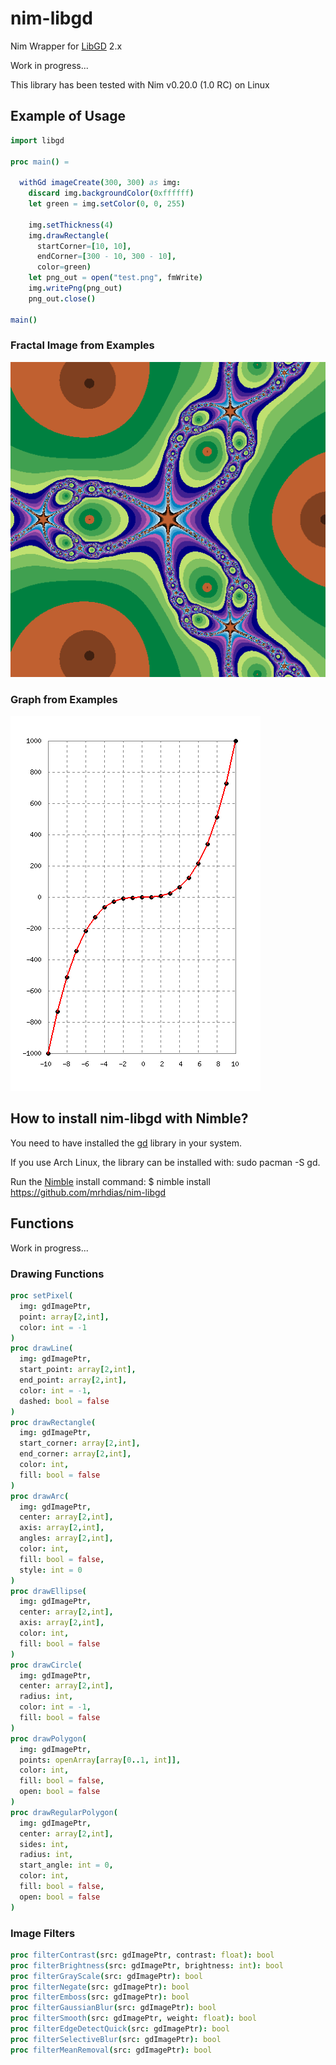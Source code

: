 # nim-libgd
Nim Wrapper for [LibGD](https://libgd.github.io/) 2.x

Work in progress...

This library has been tested with Nim v0.20.0 (1.0 RC) on Linux

## Example of Usage

```nim
import libgd

proc main() =

  withGd imageCreate(300, 300) as img:
    discard img.backgroundColor(0xffffff)
    let green = img.setColor(0, 0, 255)

    img.setThickness(4)
    img.drawRectangle(
      startCorner=[10, 10],
      endCorner=[300 - 10, 300 - 10],
      color=green)
    let png_out = open("test.png", fmWrite)
    img.writePng(png_out)
    png_out.close()

main()
```
### Fractal Image from Examples

![Newton Fractal](examples/outputs/newton_fractal.png)

### Graph from Examples

![Cubic Function Graph](examples/outputs/cubic_function_graph.png)

## How to install nim-libgd with Nimble?

You need to have installed the [gd](https://libgd.github.io/) library in your system.

If you use Arch Linux, the library can be installed with: sudo pacman -S gd.

Run the [Nimble](https://github.com/nim-lang/nimble) install command: $ nimble install https://github.com/mrhdias/nim-libgd

## Functions

Work in progress...

### Drawing Functions

```nim
proc setPixel(
  img: gdImagePtr,
  point: array[2,int],
  color: int = -1
)
proc drawLine(
  img: gdImagePtr,
  start_point: array[2,int],
  end_point: array[2,int],
  color: int = -1,
  dashed: bool = false
)
proc drawRectangle(
  img: gdImagePtr,
  start_corner: array[2,int],
  end_corner: array[2,int],
  color: int,
  fill: bool = false
)
proc drawArc(
  img: gdImagePtr,
  center: array[2,int],
  axis: array[2,int],
  angles: array[2,int],
  color: int,
  fill: bool = false,
  style: int = 0
)
proc drawEllipse(
  img: gdImagePtr,
  center: array[2,int],
  axis: array[2,int],
  color: int,
  fill: bool = false
)
proc drawCircle(
  img: gdImagePtr,
  center: array[2,int],
  radius: int,
  color: int = -1,
  fill: bool = false
)
proc drawPolygon(
  img: gdImagePtr,
  points: openArray[array[0..1, int]],
  color: int,
  fill: bool = false,
  open: bool = false
)
proc drawRegularPolygon(
  img: gdImagePtr,
  center: array[2,int],
  sides: int,
  radius: int,
  start_angle: int = 0,
  color: int,
  fill: bool = false,
  open: bool = false
)
```
### Image Filters

```nim
proc filterContrast(src: gdImagePtr, contrast: float): bool
proc filterBrightness(src: gdImagePtr, brightness: int): bool
proc filterGrayScale(src: gdImagePtr): bool
proc filterNegate(src: gdImagePtr): bool
proc filterEmboss(src: gdImagePtr): bool
proc filterGaussianBlur(src: gdImagePtr): bool
proc filterSmooth(src: gdImagePtr, weight: float): bool
proc filterEdgeDetectQuick(src: gdImagePtr): bool
proc filterSelectiveBlur(src: gdImagePtr): bool
proc filterMeanRemoval(src: gdImagePtr): bool
```
